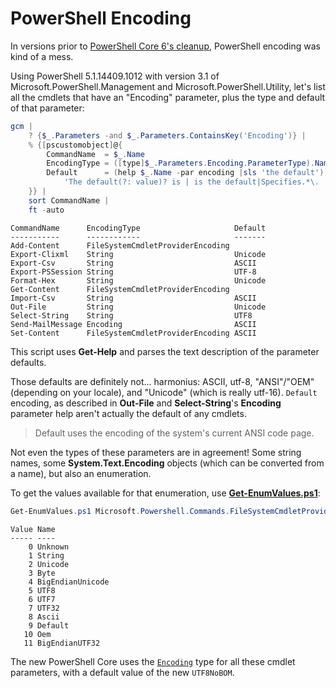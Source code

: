 PowerShell Encoding
===================

In versions prior to [PowerShell Core 6's cleanup][PSC6enc], PowerShell encoding was kind of a mess.

[PSC6enc]: https://docs.microsoft.com/powershell/scripting/whats-new/what-s-new-in-powershell-core-60#default-encoding-is-utf-8-without-a-bom "Default encoding is UTF-8 without a BOM"

Using PowerShell 5.1.14409.1012 with version 3.1 of Microsoft.PowerShell.Management and Microsoft.PowerShell.Utility,
let's list all the cmdlets that have an "Encoding" parameter, plus the type and default of that parameter:

```powershell
gcm |
    ? {$_.Parameters -and $_.Parameters.ContainsKey('Encoding')} |
    % {[pscustomobject]@{
        CommandName  = $_.Name
        EncodingType = ([type]$_.Parameters.Encoding.ParameterType).Name # for brevity
        Default      = (help $_.Name -par encoding |sls 'the default') -replace
            'The default(?: value)? is | is the default|Specifies.*\. |[ .]','' -join ''
    }} |
    sort CommandName |
    ft -auto
```

```text
CommandName      EncodingType                     Default
-----------      ------------                     -------
Add-Content      FileSystemCmdletProviderEncoding
Export-Clixml    String                           Unicode
Export-Csv       String                           ASCII
Export-PSSession String                           UTF-8
Format-Hex       String                           Unicode
Get-Content      FileSystemCmdletProviderEncoding
Import-Csv       String                           ASCII
Out-File         String                           Unicode
Select-String    String                           UTF8
Send-MailMessage Encoding                         ASCII
Set-Content      FileSystemCmdletProviderEncoding ASCII
```

This script uses **Get-Help** and parses the text description of the parameter defaults.

Those defaults are definitely not… harmonius:
ASCII, utf-8, "ANSI"/"OEM" (depending on your locale), and "Unicode" (which is really utf-16).
`Default` encoding, as described in **Out-File** and **Select-String**'s **Encoding** parameter help aren't
actually the default of any cmdlets.

> Default uses the encoding of the system's current ANSI code page.

Not even the types of these parameters are in agreement!
Some string names, some **System.Text.Encoding** objects (which can be converted from a name), but also an enumeration.

To get the values available for that enumeration, use
[**Get-EnumValues.ps1**](https://github.com/brianary/scripts/blob/master/Get-EnumValues.ps1):

```powershell
Get-EnumValues.ps1 Microsoft.Powershell.Commands.FileSystemCmdletProviderEncoding
```

```text
Value Name
----- ----
    0 Unknown
    1 String
    2 Unicode
    3 Byte
    4 BigEndianUnicode
    5 UTF8
    6 UTF7
    7 UTF32
    8 Ascii
    9 Default
   10 Oem
   11 BigEndianUTF32
```

The new PowerShell Core uses the [`Encoding`][] type for all these cmdlet parameters, with a default value of the new `UTF8NoBOM`.

[`Encoding`]: https://docs.microsoft.com/dotnet/api/system.text.encoding "Represents a character encoding."
